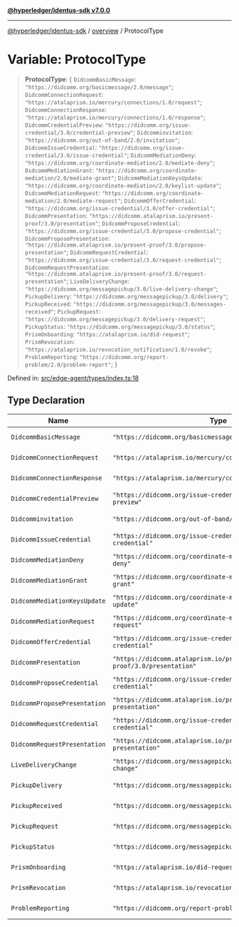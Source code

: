 [**@hyperledger/identus-sdk v7.0.0**](../../README.md)

***

[@hyperledger/identus-sdk](../../README.md) / [overview](../README.md) / ProtocolType

# Variable: ProtocolType

> **ProtocolType**: \{ `DidcommBasicMessage`: `"https://didcomm.org/basicmessage/2.0/message"`; `DidcommConnectionRequest`: `"https://atalaprism.io/mercury/connections/1.0/request"`; `DidcommConnectionResponse`: `"https://atalaprism.io/mercury/connections/1.0/response"`; `DidcommCredentialPreview`: `"https://didcomm.org/issue-credential/3.0/credential-preview"`; `Didcomminvitation`: `"https://didcomm.org/out-of-band/2.0/invitation"`; `DidcommIssueCredential`: `"https://didcomm.org/issue-credential/3.0/issue-credential"`; `DidcommMediationDeny`: `"https://didcomm.org/coordinate-mediation/2.0/mediate-deny"`; `DidcommMediationGrant`: `"https://didcomm.org/coordinate-mediation/2.0/mediate-grant"`; `DidcommMediationKeysUpdate`: `"https://didcomm.org/coordinate-mediation/2.0/keylist-update"`; `DidcommMediationRequest`: `"https://didcomm.org/coordinate-mediation/2.0/mediate-request"`; `DidcommOfferCredential`: `"https://didcomm.org/issue-credential/3.0/offer-credential"`; `DidcommPresentation`: `"https://didcomm.atalaprism.io/present-proof/3.0/presentation"`; `DidcommProposeCredential`: `"https://didcomm.org/issue-credential/3.0/propose-credential"`; `DidcommProposePresentation`: `"https://didcomm.atalaprism.io/present-proof/3.0/propose-presentation"`; `DidcommRequestCredential`: `"https://didcomm.org/issue-credential/3.0/request-credential"`; `DidcommRequestPresentation`: `"https://didcomm.atalaprism.io/present-proof/3.0/request-presentation"`; `LiveDeliveryChange`: `"https://didcomm.org/messagepickup/3.0/live-delivery-change"`; `PickupDelivery`: `"https://didcomm.org/messagepickup/3.0/delivery"`; `PickupReceived`: `"https://didcomm.org/messagepickup/3.0/messages-received"`; `PickupRequest`: `"https://didcomm.org/messagepickup/3.0/delivery-request"`; `PickupStatus`: `"https://didcomm.org/messagepickup/3.0/status"`; `PrismOnboarding`: `"https://atalaprism.io/did-request"`; `PrismRevocation`: `"https://atalaprism.io/revocation_notification/1.0/revoke"`; `ProblemReporting`: `"https://didcomm.org/report-problem/2.0/problem-report"`; \}

Defined in: [src/edge-agent/types/index.ts:18](https://github.com/hyperledger/identus-edge-agent-sdk-ts/blob/96423ee84b124a31ce63036d9d623d1cb73a13c2/src/edge-agent/types/index.ts#L18)

## Type Declaration

| Name | Type | Default value | Defined in |
| ------ | ------ | ------ | ------ |
| <a id="didcommbasicmessage"></a> `DidcommBasicMessage` | `"https://didcomm.org/basicmessage/2.0/message"` | `ProtocolIds.BasicMessage` | [src/edge-agent/types/index.ts:20](https://github.com/hyperledger/identus-edge-agent-sdk-ts/blob/96423ee84b124a31ce63036d9d623d1cb73a13c2/src/edge-agent/types/index.ts#L20) |
| <a id="didcommconnectionrequest"></a> `DidcommConnectionRequest` | `"https://atalaprism.io/mercury/connections/1.0/request"` | `OEA.ProtocolIds.ConnectionRequest` | [src/edge-agent/types/index.ts:39](https://github.com/hyperledger/identus-edge-agent-sdk-ts/blob/96423ee84b124a31ce63036d9d623d1cb73a13c2/src/edge-agent/types/index.ts#L39) |
| <a id="didcommconnectionresponse"></a> `DidcommConnectionResponse` | `"https://atalaprism.io/mercury/connections/1.0/response"` | `OEA.ProtocolIds.ConnectionResponse` | [src/edge-agent/types/index.ts:40](https://github.com/hyperledger/identus-edge-agent-sdk-ts/blob/96423ee84b124a31ce63036d9d623d1cb73a13c2/src/edge-agent/types/index.ts#L40) |
| <a id="didcommcredentialpreview"></a> `DidcommCredentialPreview` | `"https://didcomm.org/issue-credential/3.0/credential-preview"` | `ProtocolIds.CredentialPreview` | [src/edge-agent/types/index.ts:32](https://github.com/hyperledger/identus-edge-agent-sdk-ts/blob/96423ee84b124a31ce63036d9d623d1cb73a13c2/src/edge-agent/types/index.ts#L32) |
| <a id="didcomminvitation"></a> `Didcomminvitation` | `"https://didcomm.org/out-of-band/2.0/invitation"` | `ProtocolIds.OOBInvitation` | [src/edge-agent/types/index.ts:22](https://github.com/hyperledger/identus-edge-agent-sdk-ts/blob/96423ee84b124a31ce63036d9d623d1cb73a13c2/src/edge-agent/types/index.ts#L22) |
| <a id="didcommissuecredential"></a> `DidcommIssueCredential` | `"https://didcomm.org/issue-credential/3.0/issue-credential"` | `ProtocolIds.IssueCredential` | [src/edge-agent/types/index.ts:33](https://github.com/hyperledger/identus-edge-agent-sdk-ts/blob/96423ee84b124a31ce63036d9d623d1cb73a13c2/src/edge-agent/types/index.ts#L33) |
| <a id="didcommmediationdeny"></a> `DidcommMediationDeny` | `"https://didcomm.org/coordinate-mediation/2.0/mediate-deny"` | `ProtocolIds.MediationDeny` | [src/edge-agent/types/index.ts:25](https://github.com/hyperledger/identus-edge-agent-sdk-ts/blob/96423ee84b124a31ce63036d9d623d1cb73a13c2/src/edge-agent/types/index.ts#L25) |
| <a id="didcommmediationgrant"></a> `DidcommMediationGrant` | `"https://didcomm.org/coordinate-mediation/2.0/mediate-grant"` | `ProtocolIds.MediationGrant` | [src/edge-agent/types/index.ts:24](https://github.com/hyperledger/identus-edge-agent-sdk-ts/blob/96423ee84b124a31ce63036d9d623d1cb73a13c2/src/edge-agent/types/index.ts#L24) |
| <a id="didcommmediationkeysupdate"></a> `DidcommMediationKeysUpdate` | `"https://didcomm.org/coordinate-mediation/2.0/keylist-update"` | `ProtocolIds.MediationKeysUpdate` | [src/edge-agent/types/index.ts:26](https://github.com/hyperledger/identus-edge-agent-sdk-ts/blob/96423ee84b124a31ce63036d9d623d1cb73a13c2/src/edge-agent/types/index.ts#L26) |
| <a id="didcommmediationrequest"></a> `DidcommMediationRequest` | `"https://didcomm.org/coordinate-mediation/2.0/mediate-request"` | `ProtocolIds.MediationRequest` | [src/edge-agent/types/index.ts:23](https://github.com/hyperledger/identus-edge-agent-sdk-ts/blob/96423ee84b124a31ce63036d9d623d1cb73a13c2/src/edge-agent/types/index.ts#L23) |
| <a id="didcommoffercredential"></a> `DidcommOfferCredential` | `"https://didcomm.org/issue-credential/3.0/offer-credential"` | `ProtocolIds.OfferCredential` | [src/edge-agent/types/index.ts:34](https://github.com/hyperledger/identus-edge-agent-sdk-ts/blob/96423ee84b124a31ce63036d9d623d1cb73a13c2/src/edge-agent/types/index.ts#L34) |
| <a id="didcommpresentation"></a> `DidcommPresentation` | `"https://didcomm.atalaprism.io/present-proof/3.0/presentation"` | `OEA.ProtocolIds.Presentation` | [src/edge-agent/types/index.ts:43](https://github.com/hyperledger/identus-edge-agent-sdk-ts/blob/96423ee84b124a31ce63036d9d623d1cb73a13c2/src/edge-agent/types/index.ts#L43) |
| <a id="didcommproposecredential"></a> `DidcommProposeCredential` | `"https://didcomm.org/issue-credential/3.0/propose-credential"` | `ProtocolIds.ProposeCredential` | [src/edge-agent/types/index.ts:35](https://github.com/hyperledger/identus-edge-agent-sdk-ts/blob/96423ee84b124a31ce63036d9d623d1cb73a13c2/src/edge-agent/types/index.ts#L35) |
| <a id="didcommproposepresentation"></a> `DidcommProposePresentation` | `"https://didcomm.atalaprism.io/present-proof/3.0/propose-presentation"` | `OEA.ProtocolIds.ProposePresentation` | [src/edge-agent/types/index.ts:41](https://github.com/hyperledger/identus-edge-agent-sdk-ts/blob/96423ee84b124a31ce63036d9d623d1cb73a13c2/src/edge-agent/types/index.ts#L41) |
| <a id="didcommrequestcredential"></a> `DidcommRequestCredential` | `"https://didcomm.org/issue-credential/3.0/request-credential"` | `ProtocolIds.RequestCredential` | [src/edge-agent/types/index.ts:36](https://github.com/hyperledger/identus-edge-agent-sdk-ts/blob/96423ee84b124a31ce63036d9d623d1cb73a13c2/src/edge-agent/types/index.ts#L36) |
| <a id="didcommrequestpresentation"></a> `DidcommRequestPresentation` | `"https://didcomm.atalaprism.io/present-proof/3.0/request-presentation"` | `OEA.ProtocolIds.RequestPresentation` | [src/edge-agent/types/index.ts:42](https://github.com/hyperledger/identus-edge-agent-sdk-ts/blob/96423ee84b124a31ce63036d9d623d1cb73a13c2/src/edge-agent/types/index.ts#L42) |
| <a id="livedeliverychange"></a> `LiveDeliveryChange` | `"https://didcomm.org/messagepickup/3.0/live-delivery-change"` | `ProtocolIds.LiveDeliveryChange` | [src/edge-agent/types/index.ts:31](https://github.com/hyperledger/identus-edge-agent-sdk-ts/blob/96423ee84b124a31ce63036d9d623d1cb73a13c2/src/edge-agent/types/index.ts#L31) |
| <a id="pickupdelivery"></a> `PickupDelivery` | `"https://didcomm.org/messagepickup/3.0/delivery"` | `ProtocolIds.PickupDelivery` | [src/edge-agent/types/index.ts:28](https://github.com/hyperledger/identus-edge-agent-sdk-ts/blob/96423ee84b124a31ce63036d9d623d1cb73a13c2/src/edge-agent/types/index.ts#L28) |
| <a id="pickupreceived"></a> `PickupReceived` | `"https://didcomm.org/messagepickup/3.0/messages-received"` | `ProtocolIds.PickupReceived` | [src/edge-agent/types/index.ts:30](https://github.com/hyperledger/identus-edge-agent-sdk-ts/blob/96423ee84b124a31ce63036d9d623d1cb73a13c2/src/edge-agent/types/index.ts#L30) |
| <a id="pickuprequest"></a> `PickupRequest` | `"https://didcomm.org/messagepickup/3.0/delivery-request"` | `ProtocolIds.PickupRequest` | [src/edge-agent/types/index.ts:27](https://github.com/hyperledger/identus-edge-agent-sdk-ts/blob/96423ee84b124a31ce63036d9d623d1cb73a13c2/src/edge-agent/types/index.ts#L27) |
| <a id="pickupstatus"></a> `PickupStatus` | `"https://didcomm.org/messagepickup/3.0/status"` | `ProtocolIds.PickupStatus` | [src/edge-agent/types/index.ts:29](https://github.com/hyperledger/identus-edge-agent-sdk-ts/blob/96423ee84b124a31ce63036d9d623d1cb73a13c2/src/edge-agent/types/index.ts#L29) |
| <a id="prismonboarding"></a> `PrismOnboarding` | `"https://atalaprism.io/did-request"` | `OEA.ProtocolIds.PrismOnboarding` | [src/edge-agent/types/index.ts:37](https://github.com/hyperledger/identus-edge-agent-sdk-ts/blob/96423ee84b124a31ce63036d9d623d1cb73a13c2/src/edge-agent/types/index.ts#L37) |
| <a id="prismrevocation"></a> `PrismRevocation` | `"https://atalaprism.io/revocation_notification/1.0/revoke"` | `OEA.ProtocolIds.PrismRevocation` | [src/edge-agent/types/index.ts:38](https://github.com/hyperledger/identus-edge-agent-sdk-ts/blob/96423ee84b124a31ce63036d9d623d1cb73a13c2/src/edge-agent/types/index.ts#L38) |
| <a id="problemreporting"></a> `ProblemReporting` | `"https://didcomm.org/report-problem/2.0/problem-report"` | `ProtocolIds.ProblemReporting` | [src/edge-agent/types/index.ts:21](https://github.com/hyperledger/identus-edge-agent-sdk-ts/blob/96423ee84b124a31ce63036d9d623d1cb73a13c2/src/edge-agent/types/index.ts#L21) |
